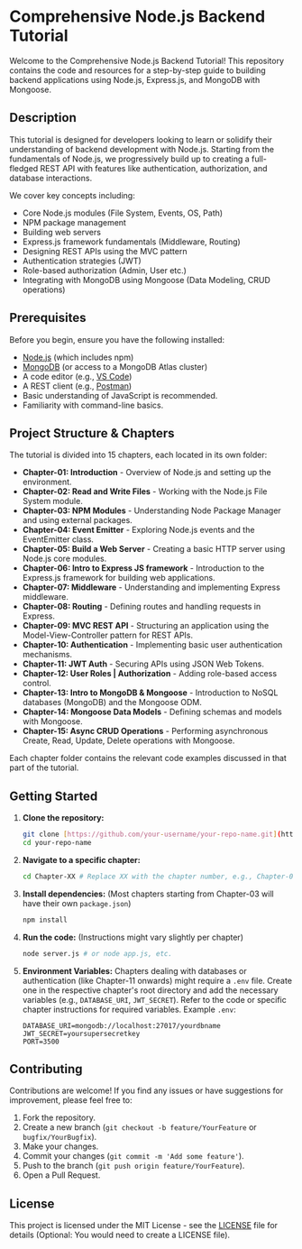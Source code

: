 # Comprehensive Node.js Backend Tutorial

Welcome to the Comprehensive Node.js Backend Tutorial! This repository contains the code and resources for a step-by-step guide to building backend applications using Node.js, Express.js, and MongoDB with Mongoose.

## Description

This tutorial is designed for developers looking to learn or solidify their understanding of backend development with Node.js. Starting from the fundamentals of Node.js, we progressively build up to creating a full-fledged REST API with features like authentication, authorization, and database interactions.

We cover key concepts including:

- Core Node.js modules (File System, Events, OS, Path)
- NPM package management
- Building web servers
- Express.js framework fundamentals (Middleware, Routing)
- Designing REST APIs using the MVC pattern
- Authentication strategies (JWT)
- Role-based authorization (Admin, User etc.)
- Integrating with MongoDB using Mongoose (Data Modeling, CRUD operations)

## Prerequisites

Before you begin, ensure you have the following installed:

- [Node.js](https://nodejs.org/) (which includes npm)
- [MongoDB](https://www.mongodb.com/try/download/community) (or access to a MongoDB Atlas cluster)
- A code editor (e.g., [VS Code](https://code.visualstudio.com/))
- A REST client (e.g., [Postman](https://www.postman.com/downloads/))
- Basic understanding of JavaScript is recommended.
- Familiarity with command-line basics.

## Project Structure & Chapters

The tutorial is divided into 15 chapters, each located in its own folder:

- **Chapter-01: Introduction** - Overview of Node.js and setting up the environment.
- **Chapter-02: Read and Write Files** - Working with the Node.js File System module.
- **Chapter-03: NPM Modules** - Understanding Node Package Manager and using external packages.
- **Chapter-04: Event Emitter** - Exploring Node.js events and the EventEmitter class.
- **Chapter-05: Build a Web Server** - Creating a basic HTTP server using Node.js core modules.
- **Chapter-06: Intro to Express JS framework** - Introduction to the Express.js framework for building web applications.
- **Chapter-07: Middleware** - Understanding and implementing Express middleware.
- **Chapter-08: Routing** - Defining routes and handling requests in Express.
- **Chapter-09: MVC REST API** - Structuring an application using the Model-View-Controller pattern for REST APIs.
- **Chapter-10: Authentication** - Implementing basic user authentication mechanisms.
- **Chapter-11: JWT Auth** - Securing APIs using JSON Web Tokens.
- **Chapter-12: User Roles | Authorization** - Adding role-based access control.
- **Chapter-13: Intro to MongoDB & Mongoose** - Introduction to NoSQL databases (MongoDB) and the Mongoose ODM.
- **Chapter-14: Mongoose Data Models** - Defining schemas and models with Mongoose.
- **Chapter-15: Async CRUD Operations** - Performing asynchronous Create, Read, Update, Delete operations with Mongoose.

Each chapter folder contains the relevant code examples discussed in that part of the tutorial.

## Getting Started

1.  **Clone the repository:**
    ```bash
    git clone [https://github.com/your-username/your-repo-name.git](https://github.com/your-username/your-repo-name.git)
    cd your-repo-name
    ```
2.  **Navigate to a specific chapter:**
    ```bash
    cd Chapter-XX # Replace XX with the chapter number, e.g., Chapter-06
    ```
3.  **Install dependencies:**
    (Most chapters starting from Chapter-03 will have their own `package.json`)
    ```bash
    npm install
    ```
4.  **Run the code:**
    (Instructions might vary slightly per chapter)
    ```bash
    node server.js # or node app.js, etc.
    ```
5.  **Environment Variables:**
    Chapters dealing with databases or authentication (like Chapter-11 onwards) might require a `.env` file. Create one in the respective chapter's root directory and add the necessary variables (e.g., `DATABASE_URI`, `JWT_SECRET`). Refer to the code or specific chapter instructions for required variables.
    Example `.env`:
    ```
    DATABASE_URI=mongodb://localhost:27017/yourdbname
    JWT_SECRET=yoursupersecretkey
    PORT=3500
    ```

## Contributing

Contributions are welcome! If you find any issues or have suggestions for improvement, please feel free to:

1.  Fork the repository.
2.  Create a new branch (`git checkout -b feature/YourFeature` or `bugfix/YourBugfix`).
3.  Make your changes.
4.  Commit your changes (`git commit -m 'Add some feature'`).
5.  Push to the branch (`git push origin feature/YourFeature`).
6.  Open a Pull Request.

## License

This project is licensed under the MIT License - see the [LICENSE](LICENSE) file for details (Optional: You would need to create a LICENSE file).
